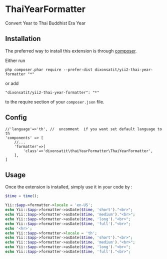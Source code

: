 ThaiYearFormatter
=================
Convert Year to Thai Buddhist Era Year

Installation
------------

The preferred way to install this extension is through [composer](http://getcomposer.org/download/).

Either run

```
php composer.phar require --prefer-dist dixonsatit/yii2-thai-year-formatter "*"
```

or add

```
"dixonsatit/yii2-thai-year-formatter": "*"
```

to the require section of your `composer.json` file.

Config
------

```
//'language'=>'th', //  uncomment  if you want set default language to th
'components' => [
	//...
    'formatter'=>[
        'class'=>'dixonsatit\thaiYearFormatter\ThaiYearFormatter',
    ],
]
```

Usage
-----

Once the extension is installed, simply use it in your code by  :


```php
$time = time();

Yii::$app->formatter->locale = 'en-US';
echo Yii::$app->formatter->asDate($time, 'short')."<br>";
echo Yii::$app->formatter->asDate($time, 'medium')."<br>";
echo Yii::$app->formatter->asDate($time, 'long')."<br>";
echo Yii::$app->formatter->asDate($time, 'full')."<br>";
echo '<hr>';
echo Yii::$app->formatter->locale = 'th';
echo Yii::$app->formatter->asDate($time, 'short')."<br>";
echo Yii::$app->formatter->asDate($time, 'medium')."<br>";
echo Yii::$app->formatter->asDate($time, 'long')."<br>";
echo Yii::$app->formatter->asDate($time, 'full')."<br>";

```

